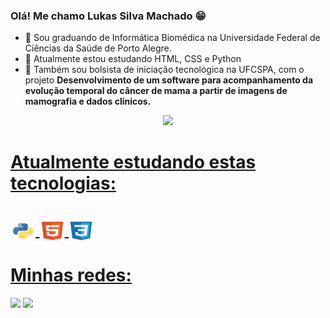 ### Olá! Me chamo Lukas Silva Machado 😁

- 🔭 Sou graduando de Informática Biomédica na Universidade Federal de Ciências da Saúde de Porto Alegre.
- 🌱 Atualmente estou estudando HTML, CSS e Python
- 👯 Também sou bolsista de iniciação tecnológica na UFCSPA, com o projeto **Desenvolvimento de um software para acompanhamento da evolução temporal do câncer de mama a partir de imagens de mamografia e dados clínicos.**

<div align="center">
  <a href="https://github.com/lukasmachado20">
  <img height="180em" src="https://github-readme-stats.vercel.app/api/top-langs/?username=lukasmachado20&layout=compact&langs_count=7&theme=great-gatsby"/>
</div>
<div style="display: inline_block">
      <h1>Atualmente estudando estas tecnologias:<h1/>
      <img align="center" alt="Lukas-Python" height="30" width="40" src="https://raw.githubusercontent.com/devicons/devicon/master/icons/python/python-original.svg">   
      <!-- tecnologias web-->
      <img align="center" alt="Lukas-HTML" height="30" width="40" src="https://raw.githubusercontent.com/devicons/devicon/master/icons/html5/html5-original.svg">
      <img align="center" alt="Lukas-CSS" height="30" width="40" src="https://raw.githubusercontent.com/devicons/devicon/master/icons/css3/css3-original.svg">
</div>
<div>
    <h1>Minhas redes:</h1>
    <a href = "mailto:lukasmachado.developer@gmail.com"><img src="https://img.shields.io/badge/-Gmail-%23333?style=for-the-badge&logo=gmail&logoColor=white" target="_blank"></a>
  <a href="https://www.linkedin.com/in/lukas-silva-machado-51110715a" target="_blank"><img src="https://img.shields.io/badge/-LinkedIn-%230077B5?style=for-the-badge&logo=linkedin&logoColor=white" target="_blank"></a>
</div>
